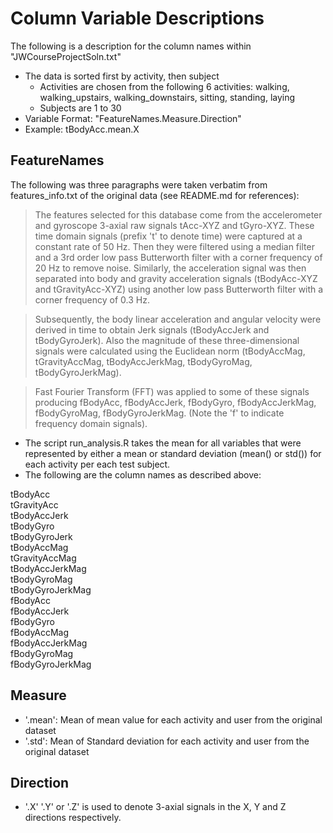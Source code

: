 # Column Variable Descriptions

The following is a description for the column names within "JWCourseProjectSoln.txt"

* The data is sorted first by activity, then subject 
	* Activities are chosen from the following 6 activities: walking, walking_upstairs, walking_downstairs, sitting, standing, laying
	* Subjects are 1 to 30
* Variable Format: "FeatureNames.Measure.Direction"
* Example: tBodyAcc.mean.X

## FeatureNames
The following was three paragraphs were taken verbatim from features_info.txt of the original data (see README.md for references):

>The features selected for this database come from the accelerometer and gyroscope 3-axial raw signals tAcc-XYZ and tGyro-XYZ. These time domain signals (prefix 't' to denote time) were captured at a constant rate of 50 Hz. Then they were filtered using a median filter and a 3rd order low pass Butterworth filter with a corner frequency of 20 Hz to remove noise. Similarly, the acceleration signal was then separated into body and gravity acceleration signals (tBodyAcc-XYZ and tGravityAcc-XYZ) using another low pass Butterworth filter with a corner frequency of 0.3 Hz.

>Subsequently, the body linear acceleration and angular velocity were derived in time to obtain Jerk signals (tBodyAccJerk and tBodyGyroJerk). Also the magnitude of these three-dimensional signals were calculated using the Euclidean norm (tBodyAccMag, tGravityAccMag, tBodyAccJerkMag, tBodyGyroMag, tBodyGyroJerkMag).

>Fast Fourier Transform (FFT) was applied to some of these signals producing fBodyAcc, fBodyAccJerk, fBodyGyro, fBodyAccJerkMag, fBodyGyroMag, fBodyGyroJerkMag. (Note the 'f' to indicate frequency domain signals).

* The script run_analysis.R takes the mean for all variables that were represented by either a mean or standard deviation (mean() or std()) for each activity per each test subject.
* The following are the column names as described above:  <br>

tBodyAcc<br>
tGravityAcc<br>
tBodyAccJerk<br>
tBodyGyro<br>
tBodyGyroJerk<br>
tBodyAccMag<br>
tGravityAccMag<br>
tBodyAccJerkMag<br>
tBodyGyroMag<br>
tBodyGyroJerkMag<br>
fBodyAcc<br>
fBodyAccJerk<br>
fBodyGyro<br>
fBodyAccMag<br>
fBodyAccJerkMag<br>
fBodyGyroMag<br>
fBodyGyroJerkMag<br>

## Measure

* '.mean': Mean of mean value for each activity and user from the original dataset<br>
* '.std': Mean of Standard deviation for each activity and user from the original dataset<br>

## Direction

* '.X' '.Y' or '.Z' is used to denote 3-axial signals in the X, Y and Z directions respectively.
